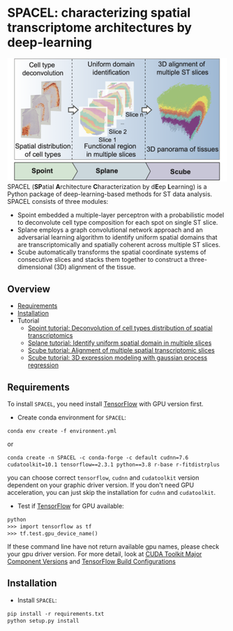 # SPACEL: characterizing spatial transcriptome architectures by deep-learning
![Overview](docs/figures/figure1.png "Overview")
SPACEL (**SP**atial **A**rchitecture **C**haracterization by d**E**ep **L**earning) is a Python package of deep-learning-based methods for ST data analysis. SPACEL consists of three modules: 
* Spoint embedded a multiple-layer perceptron with a probabilistic model to deconvolute cell type composition for each spot on single ST slice.
* Splane employs a graph convolutional network approach and an adversarial learning algorithm to identify uniform spatial domains that are transcriptomically and spatially coherent across multiple ST slices.
* Scube automatically transforms the spatial coordinate systems of consecutive slices and stacks them together to construct a three-dimensional (3D) alignment of the tissue.

## Overview
* [Requirements](#Requirements)
* [Installation](#Installation)
* Tutorial
    * [Spoint tutorial: Deconvolution of cell types distribution of spatial transcriptomics](tutorial/deconvolution_of_cell_types_distribution.ipynb)
    * [Splane tutorial: Identify uniform spatial domain in multiple slices](tutorial/identification_of_uniform_spatial_domain.ipynb)
    * [Scube tutorial: Alignment of multiple spatial transcriptomic slices](tutorial/alignment_of_multiple_slices.ipynb)
    * [Scube tutorial: 3D expression modeling with gaussian process regression](tutorial/3D_expression_modeling.ipynb)
    
## Requirements

To install `SPACEL`, you need install [TensorFlow](https://www.tensorflow.org/) with GPU version first. 
* Create conda environment for `SPACEL`:
```
conda env create -f environment.yml
```
or
```
conda create -n SPACEL -c conda-forge -c default cudnn=7.6 cudatoolkit=10.1 tensorflow==2.3.1 python==3.8 r-base r-fitdistrplus
```
you can choose correct `tensorflow`, `cudnn` and `cudatoolkit` version dependent on your graphic driver version. If you don't need GPU acceleration, you can just skip the installation for `cudnn` and `cudatoolkit`.
* Test if [TensorFlow](https://www.tensorflow.org/) for GPU available:
```
python
>>> import tensorflow as tf
>>> tf.test.gpu_device_name()
```
If these command line have not return available gpu names, please check your gpu driver version. For more detail, look at [CUDA Toolkit Major Component Versions](https://docs.nvidia.com/cuda/cuda-toolkit-release-notes/index.html#cuda-major-component-versions) and [TensorFlow Build Configurations](https://www.tensorflow.org/install/source#tested_build_configurations)

## Installation
* Install `SPACEL`:
```
pip install -r requirements.txt
python setup.py install
```
